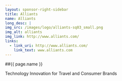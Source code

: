 ```yaml
---
layout: sponsor-right-sidebar
title: Alliants
name: Alliants
long_desc: |
img_src: /images/logo/alliants-sq03_small.png
img_alt: alliants
img_link: http://www.alliants.com/
links:
  - link_uri: http://www.alliants.com/
    link_text: www.alliants.com
---
```

##{{ page.name }}

Technology Innovation for Travel and Consumer Brands